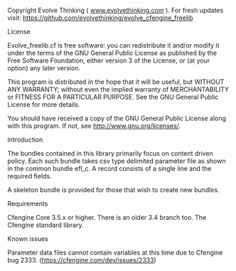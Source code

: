 Copyright Evolve Thinking ( www.evolvethinking.com ).
For fresh updates visit:
https://github.com/evolvethinking/evolve_cfengine_freelib

License

Evolve_freelib.cf is free software: you can redistribute it and/or modify it
under the terms of the GNU General Public License as published by the Free
Software Foundation, either version 3 of the License, or (at your option) any
later version.

This program is distributed in the hope that it will be useful, but WITHOUT ANY
WARRANTY; without even the implied warranty of MERCHANTABILITY or FITNESS FOR A
PARTICULAR PURPOSE.  See the GNU General Public License for more details.

You should have received a copy of the GNU General Public License along with
this program.  If not, see <http://www.gnu.org/licenses/>.

Introduction

The bundles contained in this library primarily focus on content driven
policy.  Each such bundle takes csv type delimited parameter file as shown in
the common bundle efl_c. A record consists of a single line and the required
fields.

A skeleton bundle is provided for those that wish to create new bundles.

Requirements

Cfengine Core 3.5.x or higher. There is an older 3.4 branch too.
The Cfengine standard library. 

Known issues

Parameter data files cannot contain variables at this time due to Cfengine bug 2333. (https://cfengine.com/dev/issues/2333)
